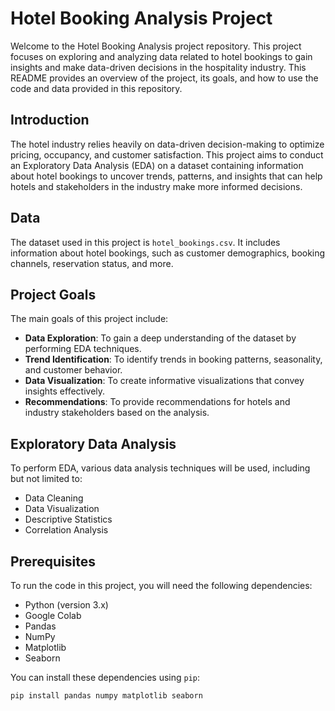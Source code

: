 # Hotel Booking Analysis Project

Welcome to the Hotel Booking Analysis project repository. This project focuses on exploring and analyzing data related to hotel bookings to gain insights and make data-driven decisions in the hospitality industry. This README provides an overview of the project, its goals, and how to use the code and data provided in this repository.

## Introduction

The hotel industry relies heavily on data-driven decision-making to optimize pricing, occupancy, and customer satisfaction. This project aims to conduct an Exploratory Data Analysis (EDA) on a dataset containing information about hotel bookings to uncover trends, patterns, and insights that can help hotels and stakeholders in the industry make more informed decisions.

## Data

The dataset used in this project is `hotel_bookings.csv`. It includes information about hotel bookings, such as customer demographics, booking channels, reservation status, and more. 

## Project Goals

The main goals of this project include:

- **Data Exploration**: To gain a deep understanding of the dataset by performing EDA techniques.
- **Trend Identification**: To identify trends in booking patterns, seasonality, and customer behavior.
- **Data Visualization**: To create informative visualizations that convey insights effectively.
- **Recommendations**: To provide recommendations for hotels and industry stakeholders based on the analysis.

## Exploratory Data Analysis

To perform EDA, various data analysis techniques will be used, including but not limited to:

- Data Cleaning
- Data Visualization
- Descriptive Statistics
- Correlation Analysis

## Prerequisites

To run the code in this project, you will need the following dependencies:

- Python (version 3.x)
- Google Colab
- Pandas
- NumPy
- Matplotlib
- Seaborn

You can install these dependencies using `pip`:

```bash
pip install pandas numpy matplotlib seaborn
